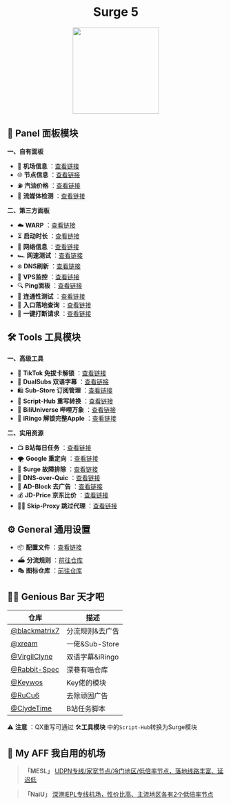 <h1 align="center">Surge 5</h1>
<div align="center">
 <img src="https://raw.githubusercontent.com/cc63/Surge/main/Module/Surge.png" width="200">
</div>

## 🌠 Panel 面板模块

**一、自有面板**
- 🚁 **机场信息** ：[查看链接](https://github.com/cc63/Surge/tree/main/Module/Panel/Sub-info)
- 🌐 **节点信息** ：[查看链接](https://github.com/cc63/Surge/tree/main/Module/Panel/IP-info)
- ⛽ **汽油价格** ：[查看链接](https://github.com/cc63/Surge/tree/main/Module/Panel/QiYou)
- 🎥 **流媒体检测** ：[查看链接](https://github.com/cc63/Surge/tree/main/Module/Panel/Stream)

**二、第三方面板**

- ☁️ **WARP** ：[查看链接](https://github.com/Rabbit-Spec/Surge/tree/Master/Module/Panel/WARP)
- ⏳ **启动时长** ：[查看链接](https://github.com/Rabbit-Spec/Surge/tree/Master/Module/Panel/Surge-Pro)
- 🪩 **网络信息** ：[查看链接](https://github.com/Rabbit-Spec/Surge/tree/Master/Module/Panel/Network-Info)
- 🏎️ **网速测试** ：[查看链接](https://raw.githubusercontent.com/getsomecat/GetSomeCats/Surge/modules/Panel/Net_Speed/Net_Speed.sgmodule)
- ❄️ **DNS刷新** ：[查看链接](https://github.com/Rabbit-Spec/Surge/tree/Master/Module/Panel/Flush-DNS)
- 🔰 **VPS监控** ：[查看链接](https://raw.githubusercontent.com/getsomecat/GetSomeCats/Surge/modules/CatVPS.sgmodule)
- 🔍 **Ping面板** ：[查看链接](https://raw.githubusercontent.com/Keywos/rule/main/module/PingGif.sgmodule)
- 🎯 **连通性测试** ：[查看链接](https://raw.githubusercontent.com/getsomecat/GetSomeCats/Surge/modules/Connectivity_Test.sgmodule)
- 📡 **入口落地查询** ：[查看链接](https://raw.githubusercontent.com/xream/scripts/main/surge/modules/network-info/net-lsp-x.sgmodule)
- 🔪 **一键打断请求** ：[查看链接](https://raw.githubusercontent.com/xream/scripts/main/surge/modules/kill-active-requests/index.sgmodule)





## 🛠️ Tools 工具模块

**一、高级工具**

- 🎵 **TikTok 免拔卡解锁** ：[查看链接](https://github.com/Semporia/TikTok-Unlock)
- 🍟 **DualSubs 双语字幕** ：[查看链接](https://github.com/DualSubs)
- 🛍️ **Sub-Store 订阅管理** ：[查看链接](https://github.com/sub-store-org/Sub-Store)
- 📝 **Script-Hub 重写转换** ：[查看链接](https://github.com/Script-Hub-Org/Script-Hub)
- 🎨 **BiliUniverse 哔哩万象** ：[查看链接](https://github.com/BiliUniverse/Universe)
- 🍎 **iRingo 解锁完整Apple** ：[查看链接](https://github.com/VirgilClyne/iRingo)


**二、实用资源**

- 📺 **B站每日任务** ：[查看链接](https://raw.githubusercontent.com/ClydeTime/BiliBili/main/modules/BiliBiliDailyBonus.sgmodule)
- 🌪️ **Google 重定向** ：[查看链接](https://raw.githubusercontent.com/cc63/Surge/main/Module/Spec/Google_Rewrite.sgmodule)
- 🧰 **Surge 故障排除** ：[查看链接](https://raw.githubusercontent.com/Keywos/rule/main/module/surgetool.sgmodule)
- 🔐 **DNS-over-Quic** ：[查看链接](https://raw.githubusercontent.com/cc63/Surge/main/Module/Spec/DNS-Quic.sgmodule)
- 🚫 **AD-Block 去广告** ：[查看链接](https://raw.githubusercontent.com/blackmatrix7/ios_rule_script/master/rewrite/Surge/AdvertisingLite/AdvertisingLite_Mock.sgmodule)
- 💰 **JD-Price 京东比价** ：[查看链接](https://raw.githubusercontent.com/githubdulong/Script/master/jd_price2.sgmodule)
- 🏄‍♂️ **Skip-Proxy 跳过代理** ：[查看链接](https://raw.githubusercontent.com/mieqq/mieqq/master/skip-proxy-lists.sgmodule)

## ⚙️ General 通用设置
-  📦 **配置文件** ：[查看链接](https://github.com/cc63/Surge/tree/main/Conf)
-  ⛴️ **分流规则** ：[前往仓库](https://github.com/blackmatrix7/ios_rule_script/tree/master/rule/Surge)
-  🎭 **图标仓库** ：[前往仓库](https://github.com/cc63/ICON)


## 🧑‍💻 Genious Bar 天才吧
| 仓库         |  描述          |
|-------------|-------------------|
| [@blackmatrix7](https://github.com/blackmatrix7/ios_rule_script/tree/master)  | 分流规则&去广告 |
| [@xream](https://github.com/xream)  | 一佬&Sub-Store |
| [@VirgilClyne](https://github.com/VirgilClyne)  | 双语字幕&iRingo  |
| [@Rabbit-Spec](https://github.com/Rabbit-Spec/Surge)  | 深巷有喵仓库  |
| [@Keywos](https://github.com/Keywos/rule/tree/main/module)  | Key佬的模块  |
| [@RuCu6](https://github.com/RuCu6/QuanX)  | 去除顽固广告 |
| [@ClydeTime](https://github.com/ClydeTime/Quantumult)  | B站任务脚本  |

⚠️ **注意** ：QX重写可通过 🛠️**工具模块** 中的`Script-Hub`转换为Surge模块







## 🤖 My AFF 我自用的机场

>  **「MESL」** [UDPN专线/家宽节点/冷门地区/低倍率节点，落地线路丰富、延迟低](https://in.mesl.cloud/#/register?code=YiKXC8T0)

>  **「NaiU」** [深港IEPL专线机场，性价比高、主流地区各有2个低倍率节点](https://www.naiunet.net/register?aff=lSj8WwCp)

